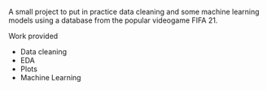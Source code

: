 A small project to put in practice data cleaning and some machine learning models using a database from the popular videogame FIFA 21.

Work provided

- Data cleaning
- EDA
- Plots
- Machine Learning

